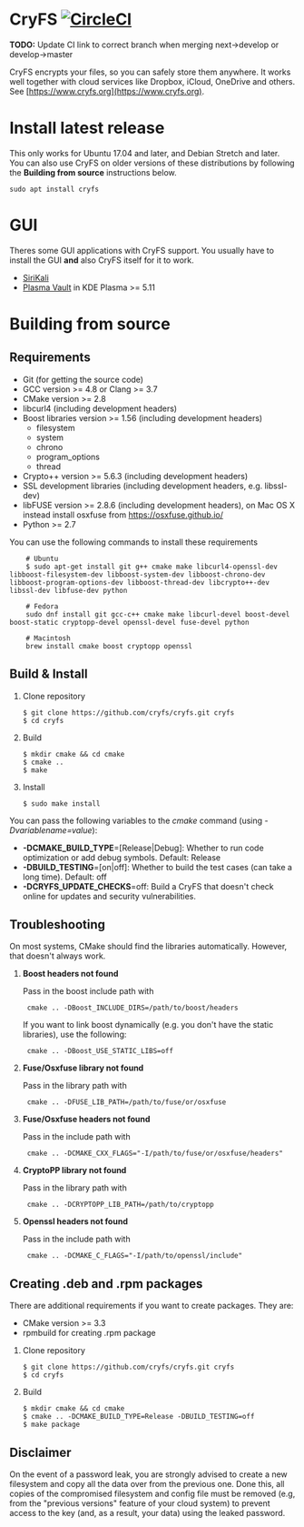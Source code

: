 # CryFS [![CircleCI](https://circleci.com/gh/cryfs/cryfs/tree/next.svg?style=svg)](https://circleci.com/gh/cryfs/cryfs/tree/next)

**TODO:** Update CI link to correct branch when merging next->develop or develop->master

CryFS encrypts your files, so you can safely store them anywhere. It works well together with cloud services like Dropbox, iCloud, OneDrive and others.
See [https://www.cryfs.org](https://www.cryfs.org).

Install latest release
======================

This only works for Ubuntu 17.04 and later, and Debian Stretch and later.
You can also use CryFS on older versions of these distributions by following the **Building from source** instructions below.

    sudo apt install cryfs

GUI
===
Theres some GUI applications with CryFS support. You usually have to install the GUI **and** also CryFS itself for it to work.
- [SiriKali](https://mhogomchungu.github.io/sirikali/)
- [Plasma Vault](https://www.kde.org/announcements/plasma-5.11.0.php) in KDE Plasma >= 5.11

Building from source
====================

Requirements
------------
  - Git (for getting the source code)
  - GCC version >= 4.8 or Clang >= 3.7
  - CMake version >= 2.8
  - libcurl4 (including development headers)
  - Boost libraries version >= 1.56 (including development headers)
    - filesystem
    - system
    - chrono
    - program_options
    - thread
  - Crypto++ version >= 5.6.3 (including development headers)
  - SSL development libraries (including development headers, e.g. libssl-dev)
  - libFUSE version >= 2.8.6 (including development headers), on Mac OS X instead install osxfuse from https://osxfuse.github.io/
  - Python >= 2.7

You can use the following commands to install these requirements

        # Ubuntu
        $ sudo apt-get install git g++ cmake make libcurl4-openssl-dev libboost-filesystem-dev libboost-system-dev libboost-chrono-dev libboost-program-options-dev libboost-thread-dev libcrypto++-dev libssl-dev libfuse-dev python

        # Fedora
        sudo dnf install git gcc-c++ cmake make libcurl-devel boost-devel boost-static cryptopp-devel openssl-devel fuse-devel python

        # Macintosh
        brew install cmake boost cryptopp openssl

Build & Install
---------------

 1. Clone repository

        $ git clone https://github.com/cryfs/cryfs.git cryfs
        $ cd cryfs

 2. Build

        $ mkdir cmake && cd cmake
        $ cmake ..
        $ make

 3. Install

        $ sudo make install

You can pass the following variables to the *cmake* command (using *-Dvariablename=value*):
 - **-DCMAKE_BUILD_TYPE**=[Release|Debug]: Whether to run code optimization or add debug symbols. Default: Release
 - **-DBUILD_TESTING**=[on|off]: Whether to build the test cases (can take a long time). Default: off
 - **-DCRYFS_UPDATE_CHECKS**=off: Build a CryFS that doesn't check online for updates and security vulnerabilities.

Troubleshooting
---------------

On most systems, CMake should find the libraries automatically. However, that doesn't always work.

1. **Boost headers not found**

    Pass in the boost include path with

        cmake .. -DBoost_INCLUDE_DIRS=/path/to/boost/headers

    If you want to link boost dynamically (e.g. you don't have the static libraries), use the following:

        cmake .. -DBoost_USE_STATIC_LIBS=off

2. **Fuse/Osxfuse library not found**

    Pass in the library path with

        cmake .. -DFUSE_LIB_PATH=/path/to/fuse/or/osxfuse

3. **Fuse/Osxfuse headers not found**

    Pass in the include path with

        cmake .. -DCMAKE_CXX_FLAGS="-I/path/to/fuse/or/osxfuse/headers"

4. **CryptoPP library not found**

    Pass in the library path with

        cmake .. -DCRYPTOPP_LIB_PATH=/path/to/cryptopp

5. **Openssl headers not found**

    Pass in the include path with

        cmake .. -DCMAKE_C_FLAGS="-I/path/to/openssl/include"


Creating .deb and .rpm packages
-------------------------------

There are additional requirements if you want to create packages. They are:
 - CMake version >= 3.3
 - rpmbuild for creating .rpm package

 1. Clone repository

        $ git clone https://github.com/cryfs/cryfs.git cryfs
        $ cd cryfs

 2. Build

        $ mkdir cmake && cd cmake
        $ cmake .. -DCMAKE_BUILD_TYPE=Release -DBUILD_TESTING=off
        $ make package


Disclaimer
----------------------

On the event of a password leak, you are strongly advised to create a new filesystem and copy all the data over from the previous one. Done this, all copies of the compromised filesystem and config file must be removed (e.g, from the "previous versions" feature of your cloud system) to prevent access to the key (and, as a result, your data) using the leaked password.
